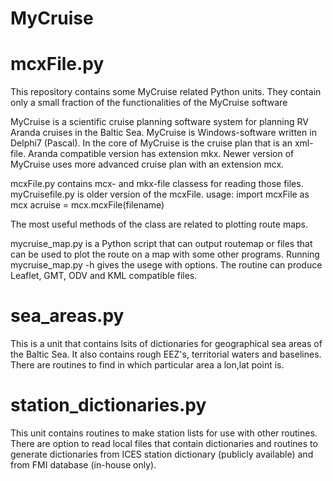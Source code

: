 # MyCruise

# mcxFile.py

This repository contains some MyCruise related Python units.
They contain only a small fraction of the functionalities of the MyCruise software

MyCruise is a scientific cruise planning software system for planning RV Aranda cruises in the Baltic Sea.
MyCruise is Windows-software written in Delphi7 (Pascal). 
In the core of MyCruise is the cruise plan that is an xml-file. Aranda compatible version has extension mkx.
Newer version of MyCruise uses more advanced cruise plan with an extension mcx.

mcxFile.py contains mcx- and mkx-file classess for reading those files.
myCruisefile.py is older version of the mcxFile.
usage: 
import mcxFile as mcx
acruise = mcx.mcxFile(filename)

The most useful methods of the class are related to plotting route maps. 

mycruise_map.py is a Python script that can output routemap or files that can be used to
plot the route on a map with some other programs.
Running mycruise_map.py -h gives the usege with options.
The routine can produce Leaflet, GMT, ODV and KML compatible files.

# sea_areas.py

This is a unit that contains lsits of dictionaries for geographical sea areas of the Baltic Sea.
It also contains rough EEZ's, territorial waters and baselines.
There are routines to find in which particular area a lon,lat point is.

# station_dictionaries.py

This unit contains routines to make station lists for use with other routines.
There are option to read local files that contain dictionaries and routines to generate
dictionaries from ICES station dictionary (publicly available) and from FMI database (in-house only).

